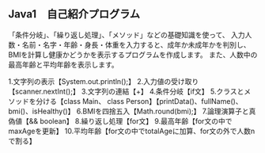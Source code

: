 ## Java1　自己紹介プログラム

「条件分岐」、「繰り返し処理」、「メソッド」などの基礎知識を使って、
入力人数・名前・名字・年齢・身長・体重を入力すると、成年か未成年かを判別し、BMIを計算し健康かどうかを表示するプログラムを作成します。
また、人数中の最高年齢と平均年齢を表示します。

1.文字列の表示【System.out.println();】
2.入力値の受け取り【scanner.nextInt();】
3.文字列の連結【+】
4.条件分岐【if文】
5.クラスとメソッドを分ける【class Main、 class Person】【printData()、fullName()、bmi()、isHealthy()】
6.BMIを四捨五入【Math.round(bmi);】
7.論理演算子と真偽値【&& boolean】
8.繰り返し処理【for文】
9.最高年齢【for文の中でmaxAgeを更新】
10.平均年齢【for文の中でtotalAgeに加算、for文の外で人数nで割る】
